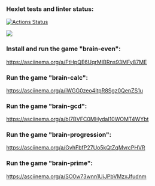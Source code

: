 ### Hexlet tests and linter status:
[![Actions Status](https://github.com/Ghost1t/python-project-49/actions/workflows/hexlet-check.yml/badge.svg)](https://github.com/Ghost1t/python-project-49/actions)

<a href="https://codeclimate.com/github/Ghost1t/python-project-49/maintainability"><img src="https://api.codeclimate.com/v1/badges/f79efb4f132c63eb5e14/maintainability" /></a>

### Install and run the game "brain-even":
https://asciinema.org/a/FtHpQE6UqrMIBRns93MFy87ME

### Run the game "brain-calc":
https://asciinema.org/a/iWGG0zeo4itpR8Sgz0QenZS1u

### Run the game "brain-gcd":
https://asciinema.org/a/bI7BVFC0MHydaI10WOMT4WYbt

### Run the game "brain-progression":
https://asciinema.org/a/GvhFbfP27Uo5kQtZqMvrcPHVR

### Run the game "brain-prime":
https://asciinema.org/a/SO0w73wnn1UiJPbVMzxJfudnm